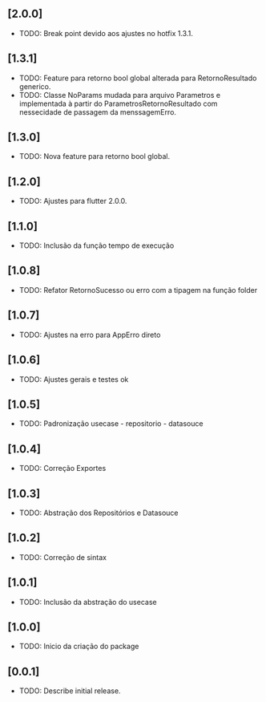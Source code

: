 ## [2.0.0]

* TODO: Break point devido aos ajustes no hotfix 1.3.1.

## [1.3.1]

* TODO: Feature para retorno bool global alterada para RetornoResultado generico.
* TODO: Classe NoParams mudada para arquivo Parametros e implementada à partir do ParametrosRetornoResultado com nessecidade de passagem da menssagemErro.

## [1.3.0]

* TODO: Nova feature para retorno bool global.

## [1.2.0]

* TODO: Ajustes para flutter 2.0.0.

## [1.1.0]

* TODO: Inclusão da função tempo de execução

## [1.0.8]

* TODO: Refator RetornoSucesso ou erro com a tipagem na função folder 

## [1.0.7]

* TODO: Ajustes na erro para AppErro direto

## [1.0.6]

* TODO: Ajustes gerais e testes ok

## [1.0.5]

* TODO: Padronização usecase - repositorio - datasouce

## [1.0.4]

* TODO: Correção Exportes

## [1.0.3]

* TODO: Abstração dos Repositórios e Datasouce

## [1.0.2]

* TODO: Correção de sintax

## [1.0.1]

* TODO: Inclusão da abstração do usecase

## [1.0.0]

* TODO: Inicio da criação do package

## [0.0.1]

* TODO: Describe initial release.
